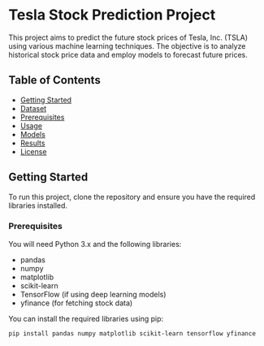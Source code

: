 # Tesla Stock Prediction Project

This project aims to predict the future stock prices of Tesla, Inc. (TSLA) using various machine learning techniques. The objective is to analyze historical stock price data and employ models to forecast future prices.

## Table of Contents

- [Getting Started](#getting-started)
- [Dataset](#dataset)
- [Prerequisites](#prerequisites)
- [Usage](#usage)
- [Models](#models)
- [Results](#results)
- [License](#license)

## Getting Started

To run this project, clone the repository and ensure you have the required libraries installed.

### Prerequisites

You will need Python 3.x and the following libraries:

- pandas
- numpy
- matplotlib
- scikit-learn
- TensorFlow (if using deep learning models)
- yfinance (for fetching stock data)

You can install the required libraries using pip:

```bash
pip install pandas numpy matplotlib scikit-learn tensorflow yfinance
